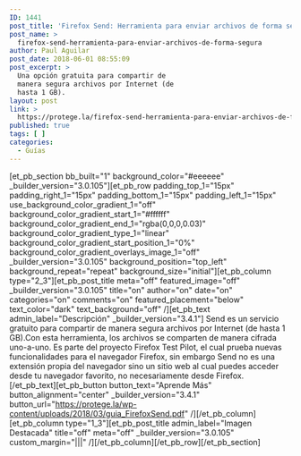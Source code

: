 ```yaml
---
ID: 1441
post_title: 'Firefox Send: Herramienta para enviar archivos de forma segura'
post_name: >
  firefox-send-herramienta-para-enviar-archivos-de-forma-segura
author: Paul Aguilar
post_date: 2018-06-01 08:55:09
post_excerpt: >
  Una opción gratuita para compartir de
  manera segura archivos por Internet (de
  hasta 1 GB).
layout: post
link: >
  https://protege.la/firefox-send-herramienta-para-enviar-archivos-de-forma-segura/
published: true
tags: [ ]
categories:
  - Guías
---
```

[et_pb_section bb_built="1" background_color="#eeeeee" \_builder\_version="3.0.105"][et_pb_row padding_top_1="15px" padding_right_1="15px" padding_bottom_1="15px" padding_left_1="15px" use_background_color_gradient_1="off" background_color_gradient_start_1="#ffffff" background_color_gradient_end_1="rgba(0,0,0,0.03)" background_color_gradient_type_1="linear" background_color_gradient_start_position_1="0%" background_color_gradient_overlays_image_1="off" \_builder\_version="3.0.105" background_position="top_left" background_repeat="repeat" background_size="initial"][et_pb_column type="2_3"][et_pb_post_title meta="off" featured_image="off" \_builder\_version="3.0.105" title="on" author="on" date="on" categories="on" comments="on" featured_placement="below" text_color="dark" text_background="off" /][et_pb_text admin_label="Descripción" \_builder\_version="3.4.1"] Send es un servicio gratuito para compartir de manera segura archivos por Internet (de hasta 1 GB).Con esta herramienta, los archivos se comparten de manera cifrada uno-a-uno. Es parte del proyecto Firefox Test Pilot, el cual prueba nuevas funcionalidades para el navegador Firefox, sin embargo Send no es una extensión propia del navegador sino un sitio web al cual puedes acceder desde tu navegador favorito, no necesariamente desde Firefox. [/et_pb_text][et_pb_button button_text="Aprende Más" button_alignment="center" \_builder\_version="3.4.1" button_url="https://protege.la/wp-content/uploads/2018/03/guia_FirefoxSend.pdf" /][/et_pb_column][et_pb_column type="1_3"][et_pb_post_title admin_label="Imagen Destacada" title="off" meta="off" \_builder\_version="3.0.105" custom_margin="|||" /][/et_pb_column][/et_pb_row][/et_pb_section]